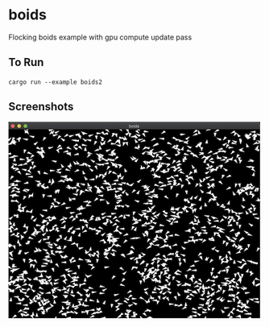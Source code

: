 # boids

Flocking boids example with gpu compute update pass

## To Run

```
cargo run --example boids2
```

## Screenshots

![Boids example](./screenshot.png)
